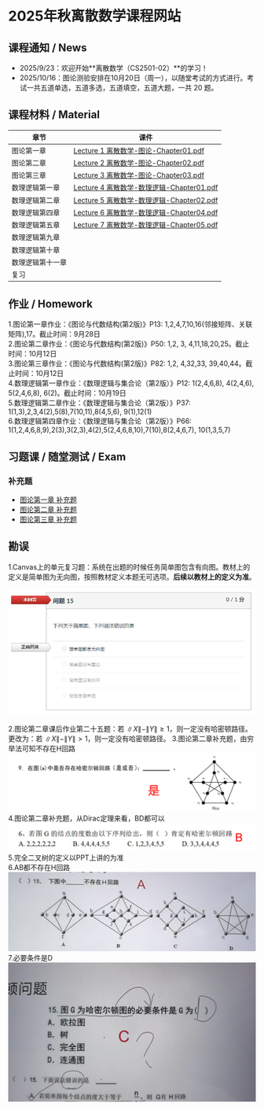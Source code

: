 # 2025年秋离散数学课程网站




## 课程通知 / News
- 2025/9/23：欢迎开始**离散数学（CS2501-02）**的学习！
- 2025/10/16：图论测验安排在10月20日（周一），以随堂考试的方式进行。考试一共五道单选，五道多选，五道填空，五道大题，一共 20 题。



## 课程材料 / Material

| 章节            | 课件                                                         |
| --------------- | ------------------------------------------------------------ |
| 图论第一章 |[Lecture 1 离散数学-图论-Chapter01.pdf](./PDF_Slides/离散数学-图论-Chapter01.pdf)|
| 图论第二章|[Lecture 2 离散数学-图论-Chapter02.pdf](./PDF_Slides/离散数学-图论-Chapter02.pdf)|
| 图论第三章|[Lecture 3 离散数学-图论-Chapter03.pdf](./PDF_Slides/离散数学-图论-Chapter03.pdf)|
| 数理逻辑第一章|[Lecture 4 离散数学-数理逻辑-Chapter01.pdf](./PDF_Slides/离散数学chapter01.pdf)|
| 数理逻辑第二章|[Lecture 5 离散数学-数理逻辑-Chapter02.pdf](./PDF_Slides/离散数学chapter02.pdf)|
| 数理逻辑第四章|[Lecture 6 离散数学-数理逻辑-Chapter04.pdf](./PDF_Slides/离散数学chapter04.pdf)|
| 数理逻辑第五章|[Lecture 7 离散数学-数理逻辑-Chapter05.pdf](./PDF_Slides/离散数学chapter05.pdf)|
| 数理逻辑第九章                |      |
| 数理逻辑第十章                   |      |
| 数理逻辑第十一章 |      |
| 复习                    |      |



## 作业 / Homework
1.图论第一章作业：《图论与代数结构(第2版)》P13: 1,2,4,7,10,16(邻接矩阵、关联矩阵),17。截止时间：9月28日  
2.图论第二章作业：《图论与代数结构(第2版)》P50: 1,2, 3, 4,11,18,20,25。截止时间：10月12日  
3.图论第三章作业：《图论与代数结构(第2版)》P82: 1,2, 4,32,33, 39,40,44。截止时间：10月12日  
4.数理逻辑第一章作业：《数理逻辑与集合论（第2版）》P12: 1(2,4,6,8), 4(2,4,6), 5(2,4,6,8), 6(2)。截止时间：10月19日  
5.数理逻辑第二章作业：《数理逻辑与集合论（第2版）》P37: 1(1,3),2,3,4(2),5(8),7(10,11),8(4,5,6), 9(1),12(1)  
6.数理逻辑第四章作业：《数理逻辑与集合论（第2版）》P66: 1(1,2,4,6,8,9),2(3),3(2,3),4(2),5(2,4,6,8,10),7(10),8(2,4,6,7), 10(1,3,5,7)  

## 习题课 / 随堂测试 / Exam

### 补充题

- [图论第一章 补充题](./PDF_Slides/离散数学-图论-Chapter01-Exercises.pdf)
- [图论第二章 补充题](./PDF_Slides/离散数学-图论-Chapter02-Exercises.pdf)
- [图论第三章 补充题](./PDF_Slides/离散数学-图论-Chapter03-Exercises.pdf)

## 勘误

1.Canvas上的单元复习题：系统在出题的时候任务简单图包含有向图。教材上的定义是简单图为无向图，按照教材定义本题无可选项。**后续以教材上的定义为准**。

![image-20241003183156962](imgs/image-20241003183156962.png)

2.图论第二章课后作业第二十五题：若 $\|X\|-\|Y\| \ge 1$，则一定没有哈密顿路径。更改为：若 $\|X\|-\|Y\| > 1$，则一定没有哈密顿路径。
3.图论第二章补充题，由穷举法可知不存在H回路
![image-1](imgs/1.png)
4.图论第二章补充题，从Dirac定理来看，BD都可以
 ![image-2](imgs/2.png)
5.完全二叉树的定义以PPT上讲的为准  
6.AB都不存在H回路
![image-3](imgs/3.jpg)
7.必要条件是D
![image-4](imgs/4.jpg)

